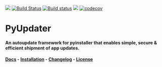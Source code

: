 [![](https://badge.fury.io/py/PyUpdater.svg)](http://badge.fury.io/py/PyUpdater)
[![Build Status](https://travis-ci.org/Digital-Sapphire/PyUpdater.svg?branch=master)](https://travis-ci.org/Digital-Sapphire/PyUpdater)
[![Build status](https://ci.appveyor.com/api/projects/status/gi44o2umiui5sc4i?svg=true)](https://ci.appveyor.com/project/JMSwag/pyupdater-xyiyl)
[![](https://requires.io/github/JMSwag/PyUpdater/requirements.svg?branch=master)](https://requires.io/github/JMSwag/PyUpdater/requirements/?branch=master)
[![codecov](https://codecov.io/gh/JMSwag/PyUpdater/branch/master/graph/badge.svg)](https://codecov.io/gh/JMSwag/PyUpdater)

# PyUpdater
#### An autoupdate framework for pyinstaller that enables simple, secure & efficient shipment of app updates.

#### [Docs](http://www.pyupdater.org) - [Installation](http://www.pyupdater.org/installation) - [Changelog](http://www.pyupdater.org/changelog/) - [License](http://www.pyupdater.org/license/)
